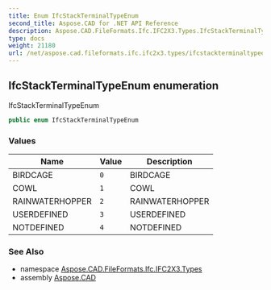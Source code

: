 ```yaml
---
title: Enum IfcStackTerminalTypeEnum
second_title: Aspose.CAD for .NET API Reference
description: Aspose.CAD.FileFormats.Ifc.IFC2X3.Types.IfcStackTerminalTypeEnum enum. IfcStackTerminalTypeEnum
type: docs
weight: 21180
url: /net/aspose.cad.fileformats.ifc.ifc2x3.types/ifcstackterminaltypeenum/
---
```

## IfcStackTerminalTypeEnum enumeration

IfcStackTerminalTypeEnum

```csharp
public enum IfcStackTerminalTypeEnum
```

### Values

| Name | Value | Description |
| --- | --- | --- |
| BIRDCAGE | `0` | BIRDCAGE |
| COWL | `1` | COWL |
| RAINWATERHOPPER | `2` | RAINWATERHOPPER |
| USERDEFINED | `3` | USERDEFINED |
| NOTDEFINED | `4` | NOTDEFINED |

### See Also

* namespace [Aspose.CAD.FileFormats.Ifc.IFC2X3.Types](../../aspose.cad.fileformats.ifc.ifc2x3.types/)
* assembly [Aspose.CAD](../../)


